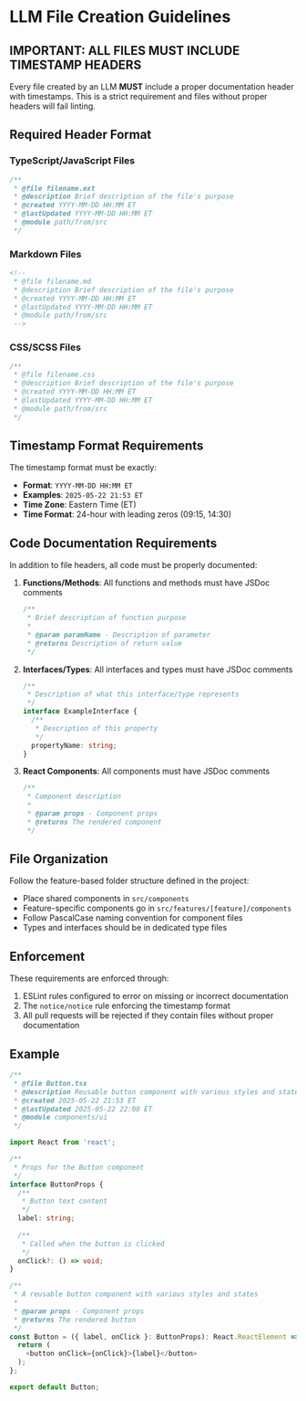 <!--
 * @file LLM_FILE_CREATION_GUIDELINES.md
 * @description Guidelines for LLMs creating files in the Co-Director Platform
 * @created 2025-05-22 21:53 ET
 * @lastUpdated 2025-05-22 22:00 ET
 * @module Docs/process
 -->

# LLM File Creation Guidelines

## IMPORTANT: ALL FILES MUST INCLUDE TIMESTAMP HEADERS

Every file created by an LLM **MUST** include a proper documentation header with timestamps. This is a strict requirement and files without proper headers will fail linting.

## Required Header Format

### TypeScript/JavaScript Files

```typescript
/**
 * @file filename.ext
 * @description Brief description of the file's purpose
 * @created YYYY-MM-DD HH:MM ET
 * @lastUpdated YYYY-MM-DD HH:MM ET
 * @module path/from/src
 */
```

### Markdown Files

```markdown
<!--
 * @file filename.md
 * @description Brief description of the file's purpose
 * @created YYYY-MM-DD HH:MM ET
 * @lastUpdated YYYY-MM-DD HH:MM ET
 * @module path/from/src
 -->
```

### CSS/SCSS Files

```css
/**
 * @file filename.css
 * @description Brief description of the file's purpose
 * @created YYYY-MM-DD HH:MM ET
 * @lastUpdated YYYY-MM-DD HH:MM ET
 * @module path/from/src
 */
```

## Timestamp Format Requirements

The timestamp format must be exactly:
- **Format**: `YYYY-MM-DD HH:MM ET`
- **Examples**: `2025-05-22 21:53 ET`
- **Time Zone**: Eastern Time (ET)
- **Time Format**: 24-hour with leading zeros (09:15, 14:30)

## Code Documentation Requirements

In addition to file headers, all code must be properly documented:

1. **Functions/Methods**: All functions and methods must have JSDoc comments
   ```typescript
   /**
    * Brief description of function purpose
    *
    * @param paramName - Description of parameter
    * @returns Description of return value
    */
   ```

2. **Interfaces/Types**: All interfaces and types must have JSDoc comments
   ```typescript
   /**
    * Description of what this interface/type represents
    */
   interface ExampleInterface {
     /**
      * Description of this property
      */
     propertyName: string;
   }
   ```

3. **React Components**: All components must have JSDoc comments
   ```typescript
   /**
    * Component description
    *
    * @param props - Component props
    * @returns The rendered component
    */
   ```

## File Organization

Follow the feature-based folder structure defined in the project:

- Place shared components in `src/components`
- Feature-specific components go in `src/features/[feature]/components`
- Follow PascalCase naming convention for component files
- Types and interfaces should be in dedicated type files

## Enforcement

These requirements are enforced through:

1. ESLint rules configured to error on missing or incorrect documentation
2. The `notice/notice` rule enforcing the timestamp format
3. All pull requests will be rejected if they contain files without proper documentation

## Example

```typescript
/**
 * @file Button.tsx
 * @description Reusable button component with various styles and states
 * @created 2025-05-22 21:53 ET
 * @lastUpdated 2025-05-22 22:00 ET
 * @module components/ui
 */

import React from 'react';

/**
 * Props for the Button component
 */
interface ButtonProps {
  /**
   * Button text content
   */
  label: string;
  
  /**
   * Called when the button is clicked
   */
  onClick?: () => void;
}

/**
 * A reusable button component with various styles and states
 *
 * @param props - Component props
 * @returns The rendered button
 */
const Button = ({ label, onClick }: ButtonProps): React.ReactElement => {
  return (
    <button onClick={onClick}>{label}</button>
  );
};

export default Button;
```

